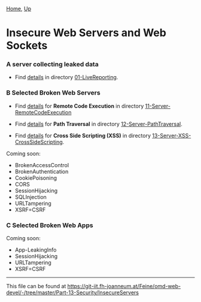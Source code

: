 [Home](../../README.md), [Up](../study-material--security.md)


# Insecure Web Servers and Web Sockets

### A server collecting leaked data

* Find [details](./01-LiveReporting/README.md) in directory [01-LiveReporting](./01-LiveReporting/).

### B Selected Broken Web Servers

* Find [details](./11-Server-RemoteCodeExecution/README.md) for **Remote Code Execution** in directory [11-Server-RemoteCodeExecution](./11-Server-RemoteCodeExecution/) 


* Find [details](./12-Server-PathTraversal/README.md) for **Path Traversal** in directory [12-Server-PathTraversal](./12-Server-PathTraversal/).

* Find [details](./13-Server-XSS-CrossSideScripting/README.md) for **Cross Side Scripting (XSS)** in directory [13-Server-XSS-CrossSideScripting](./13-Server-XSS-CrossSideScripting/).


Coming soon:

* BrokenAccessControl
* BrokenAuthentication
* CookiePoisoning
* CORS
* SessionHijacking
* SQLInjection
* URLTampering
* XSRF=CSRF

### C Selected Broken Web Apps

Coming soon:

* App-LeakingInfo
* SessionHijacking
* URLTampering
* XSRF=CSRF

- - - 

This file can be found at <https://git-iit.fh-joanneum.at/Feine/omd-web-devel/-/tree/master/Part-13-Security/InsecureServers>